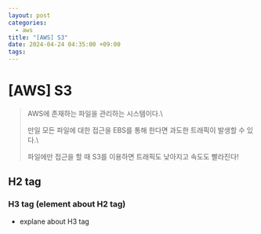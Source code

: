 ```yaml
---
layout: post
categories:
  - aws
title: "[AWS] S3"
date: 2024-04-24 04:35:00 +09:00
tags:
---
```

# \[AWS] S3

>AWS에 존재하는 파일을 관리하는 시스템이다.\
>
>만일 모든 파일에 대한 접근을 EBS를 통해 한다면 과도한 트래픽이 발생할 수 있다.\
>
>파일에만 접근을 할 때 S3를 이용하면 트래픽도 낮아지고 속도도 빨라진다!

## H2 tag

### H3 tag (element about H2 tag)
- explane about H3 tag